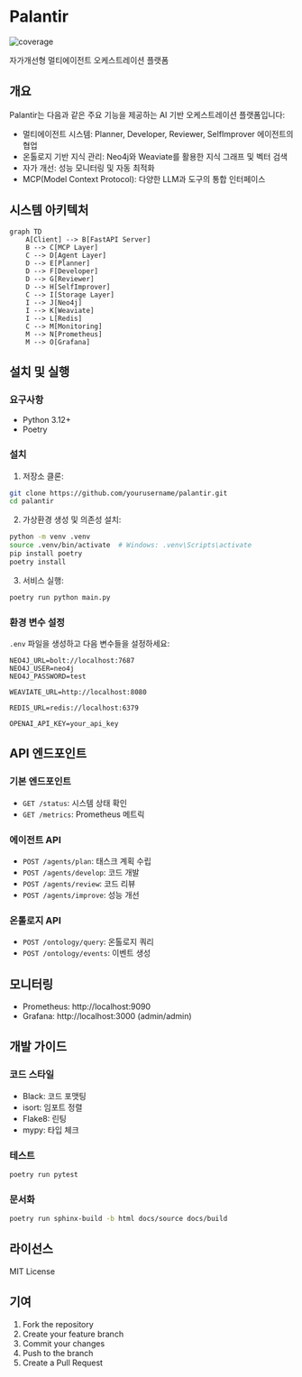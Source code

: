 # Palantir
![coverage](coverage.svg)

자가개선형 멀티에이전트 오케스트레이션 플랫폼

## 개요

Palantir는 다음과 같은 주요 기능을 제공하는 AI 기반 오케스트레이션 플랫폼입니다:

- 멀티에이전트 시스템: Planner, Developer, Reviewer, SelfImprover 에이전트의 협업
- 온톨로지 기반 지식 관리: Neo4j와 Weaviate를 활용한 지식 그래프 및 벡터 검색
- 자가 개선: 성능 모니터링 및 자동 최적화
- MCP(Model Context Protocol): 다양한 LLM과 도구의 통합 인터페이스

## 시스템 아키텍처

```mermaid
graph TD
    A[Client] --> B[FastAPI Server]
    B --> C[MCP Layer]
    C --> D[Agent Layer]
    D --> E[Planner]
    D --> F[Developer]
    D --> G[Reviewer]
    D --> H[SelfImprover]
    C --> I[Storage Layer]
    I --> J[Neo4j]
    I --> K[Weaviate]
    I --> L[Redis]
    C --> M[Monitoring]
    M --> N[Prometheus]
    M --> O[Grafana]
```

## 설치 및 실행

### 요구사항

- Python 3.12+
- Poetry

### 설치

1. 저장소 클론:
```bash
git clone https://github.com/yourusername/palantir.git
cd palantir
```

2. 가상환경 생성 및 의존성 설치:
```bash
python -m venv .venv
source .venv/bin/activate  # Windows: .venv\Scripts\activate
pip install poetry
poetry install
```

3. 서비스 실행:
```bash
poetry run python main.py
```

### 환경 변수 설정

`.env` 파일을 생성하고 다음 변수들을 설정하세요:

```env
NEO4J_URL=bolt://localhost:7687
NEO4J_USER=neo4j
NEO4J_PASSWORD=test

WEAVIATE_URL=http://localhost:8080

REDIS_URL=redis://localhost:6379

OPENAI_API_KEY=your_api_key
```

## API 엔드포인트

### 기본 엔드포인트

- `GET /status`: 시스템 상태 확인
- `GET /metrics`: Prometheus 메트릭

### 에이전트 API

- `POST /agents/plan`: 태스크 계획 수립
- `POST /agents/develop`: 코드 개발
- `POST /agents/review`: 코드 리뷰
- `POST /agents/improve`: 성능 개선

### 온톨로지 API

- `POST /ontology/query`: 온톨로지 쿼리
- `POST /ontology/events`: 이벤트 생성

## 모니터링

- Prometheus: http://localhost:9090
- Grafana: http://localhost:3000 (admin/admin)

## 개발 가이드

### 코드 스타일

- Black: 코드 포맷팅
- isort: 임포트 정렬
- Flake8: 린팅
- mypy: 타입 체크

### 테스트

```bash
poetry run pytest
```

### 문서화

```bash
poetry run sphinx-build -b html docs/source docs/build
```

## 라이선스

MIT License

## 기여

1. Fork the repository
2. Create your feature branch
3. Commit your changes
4. Push to the branch
5. Create a Pull Request
